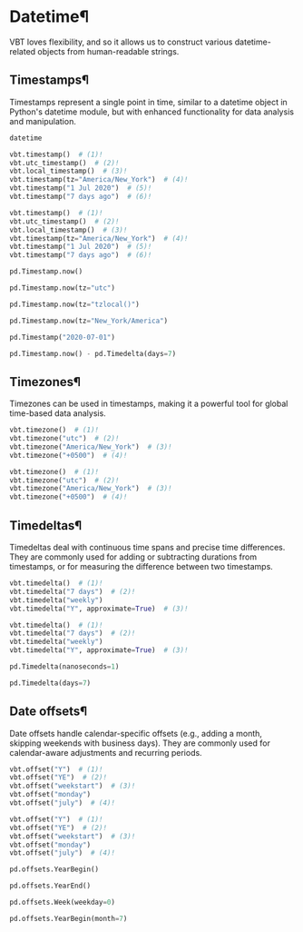 # Datetime¶

VBT loves flexibility, and so it allows us to construct various datetime-related objects from human-readable strings.

## Timestamps¶

Timestamps represent a single point in time, similar to a datetime object in Python's datetime module, but with enhanced functionality for data analysis and manipulation.

```python
datetime
```

```python
vbt.timestamp()  # (1)!
vbt.utc_timestamp()  # (2)!
vbt.local_timestamp()  # (3)!
vbt.timestamp(tz="America/New_York")  # (4)!
vbt.timestamp("1 Jul 2020")  # (5)!
vbt.timestamp("7 days ago")  # (6)!
```

```python
vbt.timestamp()  # (1)!
vbt.utc_timestamp()  # (2)!
vbt.local_timestamp()  # (3)!
vbt.timestamp(tz="America/New_York")  # (4)!
vbt.timestamp("1 Jul 2020")  # (5)!
vbt.timestamp("7 days ago")  # (6)!
```

```python
pd.Timestamp.now()
```

```python
pd.Timestamp.now(tz="utc")
```

```python
pd.Timestamp.now(tz="tzlocal()")
```

```python
pd.Timestamp.now(tz="New_York/America")
```

```python
pd.Timestamp("2020-07-01")
```

```python
pd.Timestamp.now() - pd.Timedelta(days=7)
```

## Timezones¶

Timezones can be used in timestamps, making it a powerful tool for global time-based data analysis.

```python
vbt.timezone()  # (1)!
vbt.timezone("utc")  # (2)!
vbt.timezone("America/New_York")  # (3)!
vbt.timezone("+0500")  # (4)!
```

```python
vbt.timezone()  # (1)!
vbt.timezone("utc")  # (2)!
vbt.timezone("America/New_York")  # (3)!
vbt.timezone("+0500")  # (4)!
```

## Timedeltas¶

Timedeltas deal with continuous time spans and precise time differences. They are commonly used for adding or subtracting durations from timestamps, or for measuring the difference between two timestamps.

```python
vbt.timedelta()  # (1)!
vbt.timedelta("7 days")  # (2)!
vbt.timedelta("weekly")
vbt.timedelta("Y", approximate=True)  # (3)!
```

```python
vbt.timedelta()  # (1)!
vbt.timedelta("7 days")  # (2)!
vbt.timedelta("weekly")
vbt.timedelta("Y", approximate=True)  # (3)!
```

```python
pd.Timedelta(nanoseconds=1)
```

```python
pd.Timedelta(days=7)
```

## Date offsets¶

Date offsets handle calendar-specific offsets (e.g., adding a month, skipping weekends with business days). They are commonly used for calendar-aware adjustments and recurring periods.

```python
vbt.offset("Y")  # (1)!
vbt.offset("YE")  # (2)!
vbt.offset("weekstart")  # (3)!
vbt.offset("monday")
vbt.offset("july")  # (4)!
```

```python
vbt.offset("Y")  # (1)!
vbt.offset("YE")  # (2)!
vbt.offset("weekstart")  # (3)!
vbt.offset("monday")
vbt.offset("july")  # (4)!
```

```python
pd.offsets.YearBegin()
```

```python
pd.offsets.YearEnd()
```

```python
pd.offsets.Week(weekday=0)
```

```python
pd.offsets.YearBegin(month=7)
```


